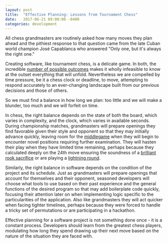 ```yaml
---
layout: post
title:  "Effective Planning: Lessons from Tournament Chess"
date:   2017-06-21 09:00:00 -0400
categories: development
---
```


All chess grandmasters are routinely asked how many moves they plan ahead and the pithiest response to that question came from the late Cuban world champion José Capablanca who answered "Only one, but it's always the right one."

Creating software, like tournament chess, is a delicate game. In both, the incredible [number of possible outcomes](https://en.wikipedia.org/wiki/Shannon_number) makes it wholly infeasible to know at the outset everything that will unfold. Nevertheless we are compelled by time pressure, be it a chess clock or deadline, to move, attempting to respond accurately to an ever-changing landscape built from our previous decisions and those of others.

So we must find a balance in how long we plan: too little and we will make a blunder, too much and we will forfeit on time.

In chess, the right balance depends on the state of both the board, which varies in complexity, and the clock, which varies in available seconds. During championship matches, grandmasters will prepare openings they find favorable given their style and opponent so that they may initially advance quickly, leaving room for the [middlegame](https://en.wikipedia.org/wiki/Chess_middlegame) when they will begin to encounter novel positions requiring further examination. They will hasten their play when they have limited time remaining, perhaps because they calculated deeply on the 24th move ensuring the soundness of a [brilliant rook sacrifice](http://www.chessgames.com/perl/chessgame?gid=1011478) or are playing a [lightning round](https://youtu.be/3nYwTWycVSM?t=3s).

Similarly, the right balance in software depends on the condition of the project and its schedule. Just as grandmasters will prepare openings that account for themselves and their opponent, seasoned developers will choose what tools to use based on their past experience and the general functions of the desired program so that may add boilerplate code quickly, focusing their attention later on when implementing logic specific to the particularities of the application. Also like grandmasters they will act quicker when facing tighter timelines, perhaps because they were forced to handle a tricky set of permutations or are participating in a hackathon.

Effective planning for a software project is not something done once - it is a constant process. Developers should learn from the greatest chess players, modulating how long they spend drawing up their next move based on the nature of the situation they are faced with.
